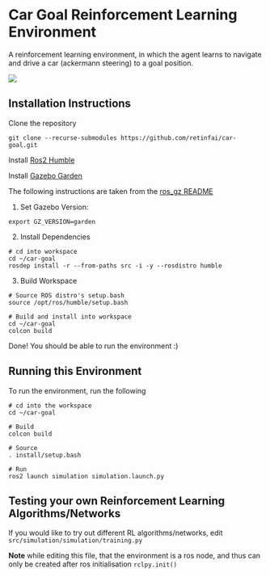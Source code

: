 # Car Goal Reinforcement Learning Environment
A reinforcement learning environment, in which the agent learns to navigate and drive a car (ackermann steering) to a goal position.

<img src="https://drive.google.com/uc?export=view&id=1160h1EbougIVE9nxo7znePh-PEOIfchJ" />

## Installation Instructions
Clone the repository
```
git clone --recurse-submodules https://github.com/retinfai/car-goal.git
```

Install [Ros2 Humble](https://docs.ros.org/en/humble/Installation.html)

Install [Gazebo Garden](https://gazebosim.org/docs/garden/install)

The following instructions are taken from the [ros_gz README](https://github.com/gazebosim/ros_gz)

1. Set Gazebo Version:
```
export GZ_VERSION=garden
```

2. Install Dependencies
```
# cd into workspace
cd ~/car-goal
rosdep install -r --from-paths src -i -y --rosdistro humble
```

3. Build Workspace
```
# Source ROS distro's setup.bash
source /opt/ros/humble/setup.bash

# Build and install into workspace
cd ~/car-goal
colcon build
```

Done! You should be able to run the environment :)

## Running this Environment

To run the environment, run the following

```
# cd into the workspace
cd ~/car-goal

# Build
colcon build

# Source
. install/setup.bash

# Run
ros2 launch simulation simulation.launch.py
```

## Testing your own Reinforcement Learning Algorithms/Networks
If you would like to try out different RL algorithms/networks, edit `src/simulation/simulation/training.py`

**Note** while editing this file, that the environment is a ros node, and thus can only be created after ros initialisation `rclpy.init()`
